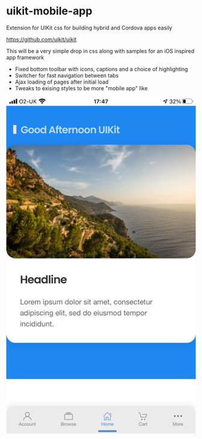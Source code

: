 # uikit-mobile-app
Extension for UIKit css for building hybrid and Cordova apps easily

https://github.com/uikit/uikit

This will be a very simple drop in css along with samples for an iOS inspired app framework

- Fixed bottom toolbar with icons, captions and a choice of highlighting
- Switcher for fast navigation between tabs
- Ajax loading of pages after initial load
- Tweaks to exising styles to be more "mobile app" like


![Screenshot](20210512_164753000_iOS.png)


